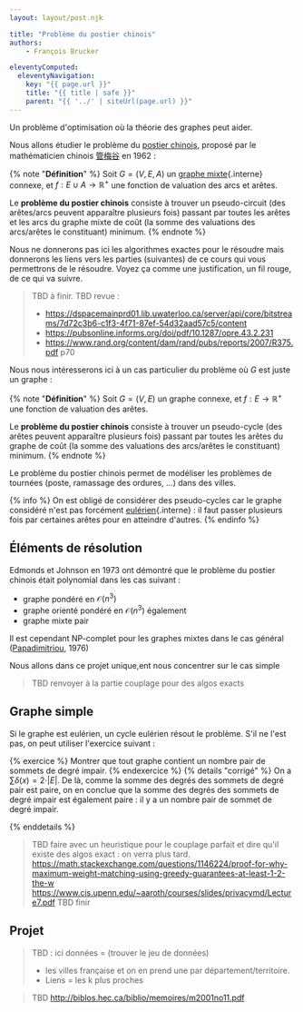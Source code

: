 ```yaml
---
layout: layout/post.njk

title: "Problème du postier chinois"
authors: 
    - François Brucker

eleventyComputed:
  eleventyNavigation:
    key: "{{ page.url }}"
    title: "{{ title | safe }}"
    parent: "{{ '../' | siteUrl(page.url) }}"
---
```


Un problème d'optimisation où la théorie des graphes peut aider.

Nous allons étudier le problème du [postier chinois](https://fr.wikipedia.org/wiki/Probl%C3%A8me_du_postier_chinois), proposé par le mathématicien chinois [管梅谷](https://fr.wikipedia.org/wiki/Meigu_Guan) en 1962 :

{% note "**Définition**" %}
Soit $G = (V, E, A)$ un [graphe mixte](../structure#definition-graphe-mixte){.interne} connexe, et $f: E \cup A \rightarrow \mathbb{R}^+$ une fonction de valuation des arcs et arêtes.

Le **problème du postier chinois** consiste à trouver un pseudo-circuit (des arêtes/arcs peuvent apparaître plusieurs fois) passant par toutes les arêtes et les arcs du graphe mixte de coût (la somme des valuations des arcs/arêtes le constituant) minimum.
{% endnote %}

Nous ne donnerons pas ici les algorithmes exactes pour le résoudre mais donnerons les liens vers les parties (suivantes) de ce cours qui vous permettrons de le résoudre. Voyez ça comme une justification, un fil rouge, de ce qui va suivre.

> TBD à finir.
> TBD revue :
>
> - <https://dspacemainprd01.lib.uwaterloo.ca/server/api/core/bitstreams/7d72c3b6-c1f3-4f71-87ef-54d32aad57c5/content>
> - <https://pubsonline.informs.org/doi/pdf/10.1287/opre.43.2.231>
> - <https://www.rand.org/content/dam/rand/pubs/reports/2007/R375.pdf> p70

Nous nous intéresserons ici à un cas particulier du problème où $G$ est juste un graphe :

{% note "**Définition**" %}
Soit $G = (V, E)$ un graphe connexe, et $f: E \rightarrow \mathbb{R}^+$ une fonction de valuation des arêtes.

Le **problème du postier chinois** consiste à trouver un pseudo-cycle (des arêtes peuvent apparaître plusieurs fois) passant par toutes les arêtes du graphe de coût (la somme des valuations des arcs/arêtes le constituant) minimum.
{% endnote %}

Le problème du postier chinois permet de modéliser les problèmes de tournées (poste, ramassage des ordures, ...) dans des villes.

{% info %}
On est obligé de  considérer des pseudo-cycles car le graphe considéré n'est pas forcément [eulérien](../parcours-eulériens){.interne} : il faut passer plusieurs fois par certaines arêtes pour en atteindre d'autres.
{% endinfo %}

## Éléments de résolution

Edmonds et Johnson en 1973 ont démontré que le problème du postier chinois était polynomial dans les cas suivant :

- graphe pondéré en $\mathcal{O}(n^3)$
- graphe orienté pondéré en $\mathcal{O}(n^3)$ également
- graphe mixte pair

Il est cependant NP-complet pour les graphes mixtes dans le cas général ([Papadimitriou](https://fr.wikipedia.org/wiki/Christos_Papadimitriou), 1976)

Nous allons dans ce projet unique,ent nous concentrer sur le cas simple

> TBD renvoyer à la partie couplage pour des algos exacts

## Graphe simple

Si le graphe est eulérien, un cycle eulérien résout le problème. S'il ne l'est pas, on peut utiliser l'exercice suivant :

{% exercice %}
Montrer que tout graphe contient un nombre pair de sommets de degré impair.
{% endexercice %}
{% details "corrigé" %}
On a $\sum\delta(x) = 2 \cdot \vert E \vert$. De là, comme la somme des degrés des sommets de degré pair est paire, on en conclue que la somme des degrés des sommets de degré impair est également paire : il y a un nombre pair de sommet de degré impair.

{% enddetails %}

> TBD faire avec un heuristique pour le couplage parfait et dire qu'il existe des algos exact : on verra plus tard.
> <https://math.stackexchange.com/questions/1146224/proof-for-why-maximum-weight-matching-using-greedy-guarantees-at-least-1-2-the-w>
> <https://www.cis.upenn.edu/~aaroth/courses/slides/privacymd/Lecture7.pdf>
> TBD finir

## Projet

> TBD : ici données = (trouver le jeu de données)
> 
> * les villes française et on en prend une par département/territoire.
> * Liens = les k plus proches

> TBD <http://biblos.hec.ca/biblio/memoires/m2001no11.pdf>
